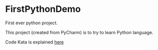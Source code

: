 # FirstPythonDemo
First ever python project.

This project (created from PyCharm) is to try to learn Python language.


Code Kata is explained [here](http://codekata.com)
